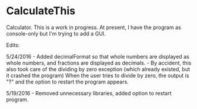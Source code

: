 # CalculateThis
Calculator. This is a work in progress. At present, I have the program as console-only but I'm trying to add a GUI.

Edits:

5/24/2016 - Added decimalFormat so that whole numbers are displayed as whole numbers, and fractions are displayed as decimals.
          - By accident, this also took care of the dividing by zero exception (which already existed, but it crashed the program)
            When the user tries to divide by zero, the output is "?" and the option to restart the program appears.

5/19/2016 - Removed unnecessary libraries, added option to restart program.
